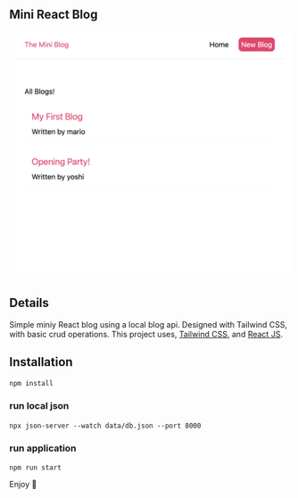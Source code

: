 ## Mini React Blog
<img src="https://raw.githubusercontent.com/jakebogan01/Mini-Blog/main/src/img/mini-blog.png">

## Details
Simple miniy React blog using a local blog api. Designed with Tailwind CSS, with basic crud operations. This project uses, <a href="https://tailwindcss.com">Tailwind CSS</a>, and <a href="https://reactjs.org">React JS</a>.

## Installation
```
npm install
```

### run local json
```
npx json-server --watch data/db.json --port 8000 
```

### run application
```
npm run start
```

Enjoy :palm_tree:
